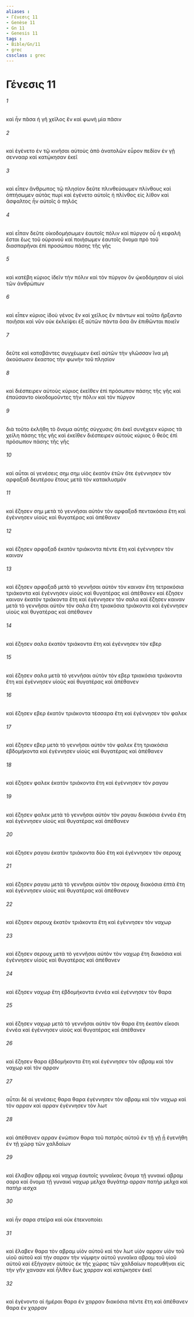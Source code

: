 ```yaml
---
aliases : 
- Γένεσις 11
- Genèse 11
- Gn 11
- Genesis 11
tags : 
- Bible/Gn/11
- grec
cssclass : grec
---
```


# Γένεσις 11

###### 1
καὶ ἦν πᾶσα ἡ γῆ χεῖλος ἕν καὶ φωνὴ μία πᾶσιν
###### 2
καὶ ἐγένετο ἐν τῷ κινῆσαι αὐτοὺς ἀπὸ ἀνατολῶν εὗρον πεδίον ἐν γῇ σεννααρ καὶ κατῴκησαν ἐκεῖ
###### 3
καὶ εἶπεν ἄνθρωπος τῷ πλησίον δεῦτε πλινθεύσωμεν πλίνθους καὶ ὀπτήσωμεν αὐτὰς πυρί καὶ ἐγένετο αὐτοῖς ἡ πλίνθος εἰς λίθον καὶ ἄσφαλτος ἦν αὐτοῖς ὁ πηλός
###### 4
καὶ εἶπαν δεῦτε οἰκοδομήσωμεν ἑαυτοῖς πόλιν καὶ πύργον οὗ ἡ κεφαλὴ ἔσται ἕως τοῦ οὐρανοῦ καὶ ποιήσωμεν ἑαυτοῖς ὄνομα πρὸ τοῦ διασπαρῆναι ἐπὶ προσώπου πάσης τῆς γῆς
###### 5
καὶ κατέβη κύριος ἰδεῖν τὴν πόλιν καὶ τὸν πύργον ὃν ᾠκοδόμησαν οἱ υἱοὶ τῶν ἀνθρώπων
###### 6
καὶ εἶπεν κύριος ἰδοὺ γένος ἓν καὶ χεῖλος ἓν πάντων καὶ τοῦτο ἤρξαντο ποιῆσαι καὶ νῦν οὐκ ἐκλείψει ἐξ αὐτῶν πάντα ὅσα ἂν ἐπιθῶνται ποιεῖν
###### 7
δεῦτε καὶ καταβάντες συγχέωμεν ἐκεῖ αὐτῶν τὴν γλῶσσαν ἵνα μὴ ἀκούσωσιν ἕκαστος τὴν φωνὴν τοῦ πλησίον
###### 8
καὶ διέσπειρεν αὐτοὺς κύριος ἐκεῖθεν ἐπὶ πρόσωπον πάσης τῆς γῆς καὶ ἐπαύσαντο οἰκοδομοῦντες τὴν πόλιν καὶ τὸν πύργον
###### 9
διὰ τοῦτο ἐκλήθη τὸ ὄνομα αὐτῆς σύγχυσις ὅτι ἐκεῖ συνέχεεν κύριος τὰ χείλη πάσης τῆς γῆς καὶ ἐκεῖθεν διέσπειρεν αὐτοὺς κύριος ὁ θεὸς ἐπὶ πρόσωπον πάσης τῆς γῆς
###### 10
καὶ αὗται αἱ γενέσεις σημ σημ υἱὸς ἑκατὸν ἐτῶν ὅτε ἐγέννησεν τὸν αρφαξαδ δευτέρου ἔτους μετὰ τὸν κατακλυσμόν
###### 11
καὶ ἔζησεν σημ μετὰ τὸ γεννῆσαι αὐτὸν τὸν αρφαξαδ πεντακόσια ἔτη καὶ ἐγέννησεν υἱοὺς καὶ θυγατέρας καὶ ἀπέθανεν
###### 12
καὶ ἔζησεν αρφαξαδ ἑκατὸν τριάκοντα πέντε ἔτη καὶ ἐγέννησεν τὸν καιναν
###### 13
καὶ ἔζησεν αρφαξαδ μετὰ τὸ γεννῆσαι αὐτὸν τὸν καιναν ἔτη τετρακόσια τριάκοντα καὶ ἐγέννησεν υἱοὺς καὶ θυγατέρας καὶ ἀπέθανεν καὶ ἔζησεν καιναν ἑκατὸν τριάκοντα ἔτη καὶ ἐγέννησεν τὸν σαλα καὶ ἔζησεν καιναν μετὰ τὸ γεννῆσαι αὐτὸν τὸν σαλα ἔτη τριακόσια τριάκοντα καὶ ἐγέννησεν υἱοὺς καὶ θυγατέρας καὶ ἀπέθανεν
###### 14
καὶ ἔζησεν σαλα ἑκατὸν τριάκοντα ἔτη καὶ ἐγέννησεν τὸν εβερ
###### 15
καὶ ἔζησεν σαλα μετὰ τὸ γεννῆσαι αὐτὸν τὸν εβερ τριακόσια τριάκοντα ἔτη καὶ ἐγέννησεν υἱοὺς καὶ θυγατέρας καὶ ἀπέθανεν
###### 16
καὶ ἔζησεν εβερ ἑκατὸν τριάκοντα τέσσαρα ἔτη καὶ ἐγέννησεν τὸν φαλεκ
###### 17
καὶ ἔζησεν εβερ μετὰ τὸ γεννῆσαι αὐτὸν τὸν φαλεκ ἔτη τριακόσια ἑβδομήκοντα καὶ ἐγέννησεν υἱοὺς καὶ θυγατέρας καὶ ἀπέθανεν
###### 18
καὶ ἔζησεν φαλεκ ἑκατὸν τριάκοντα ἔτη καὶ ἐγέννησεν τὸν ραγαυ
###### 19
καὶ ἔζησεν φαλεκ μετὰ τὸ γεννῆσαι αὐτὸν τὸν ραγαυ διακόσια ἐννέα ἔτη καὶ ἐγέννησεν υἱοὺς καὶ θυγατέρας καὶ ἀπέθανεν
###### 20
καὶ ἔζησεν ραγαυ ἑκατὸν τριάκοντα δύο ἔτη καὶ ἐγέννησεν τὸν σερουχ
###### 21
καὶ ἔζησεν ραγαυ μετὰ τὸ γεννῆσαι αὐτὸν τὸν σερουχ διακόσια ἑπτὰ ἔτη καὶ ἐγέννησεν υἱοὺς καὶ θυγατέρας καὶ ἀπέθανεν
###### 22
καὶ ἔζησεν σερουχ ἑκατὸν τριάκοντα ἔτη καὶ ἐγέννησεν τὸν ναχωρ
###### 23
καὶ ἔζησεν σερουχ μετὰ τὸ γεννῆσαι αὐτὸν τὸν ναχωρ ἔτη διακόσια καὶ ἐγέννησεν υἱοὺς καὶ θυγατέρας καὶ ἀπέθανεν
###### 24
καὶ ἔζησεν ναχωρ ἔτη ἑβδομήκοντα ἐννέα καὶ ἐγέννησεν τὸν θαρα
###### 25
καὶ ἔζησεν ναχωρ μετὰ τὸ γεννῆσαι αὐτὸν τὸν θαρα ἔτη ἑκατὸν εἴκοσι ἐννέα καὶ ἐγέννησεν υἱοὺς καὶ θυγατέρας καὶ ἀπέθανεν
###### 26
καὶ ἔζησεν θαρα ἑβδομήκοντα ἔτη καὶ ἐγέννησεν τὸν αβραμ καὶ τὸν ναχωρ καὶ τὸν αρραν
###### 27
αὗται δὲ αἱ γενέσεις θαρα θαρα ἐγέννησεν τὸν αβραμ καὶ τὸν ναχωρ καὶ τὸν αρραν καὶ αρραν ἐγέννησεν τὸν λωτ
###### 28
καὶ ἀπέθανεν αρραν ἐνώπιον θαρα τοῦ πατρὸς αὐτοῦ ἐν τῇ γῇ ᾗ ἐγενήθη ἐν τῇ χώρᾳ τῶν χαλδαίων
###### 29
καὶ ἔλαβον αβραμ καὶ ναχωρ ἑαυτοῖς γυναῖκας ὄνομα τῇ γυναικὶ αβραμ σαρα καὶ ὄνομα τῇ γυναικὶ ναχωρ μελχα θυγάτηρ αρραν πατὴρ μελχα καὶ πατὴρ ιεσχα
###### 30
καὶ ἦν σαρα στεῖρα καὶ οὐκ ἐτεκνοποίει
###### 31
καὶ ἔλαβεν θαρα τὸν αβραμ υἱὸν αὐτοῦ καὶ τὸν λωτ υἱὸν αρραν υἱὸν τοῦ υἱοῦ αὐτοῦ καὶ τὴν σαραν τὴν νύμφην αὐτοῦ γυναῖκα αβραμ τοῦ υἱοῦ αὐτοῦ καὶ ἐξήγαγεν αὐτοὺς ἐκ τῆς χώρας τῶν χαλδαίων πορευθῆναι εἰς τὴν γῆν χανααν καὶ ἦλθεν ἕως χαρραν καὶ κατῴκησεν ἐκεῖ
###### 32
καὶ ἐγένοντο αἱ ἡμέραι θαρα ἐν χαρραν διακόσια πέντε ἔτη καὶ ἀπέθανεν θαρα ἐν χαρραν
